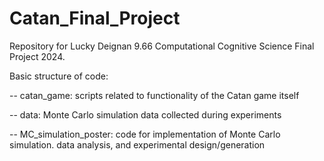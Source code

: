 # Catan_Final_Project

Repository for Lucky Deignan 9.66 Computational Cognitive Science Final Project 2024. 

Basic structure of code:

-- catan_game: scripts related to functionality of the Catan game itself

-- data: Monte Carlo simulation data collected during experiments

-- MC_simulation_poster: code for implementation of Monte Carlo simulation. data analysis, and experimental design/generation
